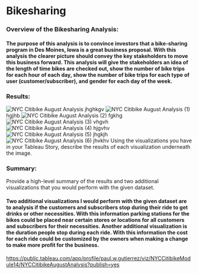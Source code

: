 # Bikesharing
### Overview of the Bikesharing Analysis: 
#### The purpose of this analysis is to convince investors that a bike-sharing program in Des Moines, Iowa is a great business proposal. With this analysis the clearer picture should convey the key stakeholders to move this business forward. This analysis will give the stakeholders an idea of the length of time bikes are checked out, show the number of bike trips for each hour of each day, show the number of bike trips for each type of user (customer/subscriber), and gender for each day of the week.

### Results: 
![NYC Citibike August Analysis](https://user-images.githubusercontent.com/86431959/135735682-80336e92-7d33-49fe-a610-4e1623ea64af.png)
jhghkgv
![NYC Citibike August Analysis (1)](https://user-images.githubusercontent.com/86431959/135735714-0291fa7b-aaef-4905-9ebb-5a04f38d8fac.png)
hgjhb
![NYC Citibike August Analysis (2)](https://user-images.githubusercontent.com/86431959/135735738-8fc84a1c-cc7e-461a-92ac-490f1b5de58f.png)
fgkhg
![NYC Citibike August Analysis (3)](https://user-images.githubusercontent.com/86431959/135735747-e6f9f79e-1818-43e2-a800-3078d035da1d.png)
vhgvh
![NYC Citibike August Analysis (4)](https://user-images.githubusercontent.com/86431959/135735758-0785eafd-90b8-42e9-9f7b-c81f0ae81d3f.png)
hjgvhv
![NYC Citibike August Analysis (5)](https://user-images.githubusercontent.com/86431959/135735769-cebf8350-0558-41ac-84b0-fcebab70a19d.png)
jhgkjh
![NYC Citibike August Analysis (6)](https://user-images.githubusercontent.com/86431959/135735778-21da1626-a888-44ca-af5a-3d41268fa568.png)
jhvkhv
Using the visualizations you have in your Tableau Story, describe the results of each visualization underneath the image.
### Summary: 
Provide a high-level summary of the results and two additional visualizations that you would perform with the given dataset.
#### Two additional visualizations I would perform with the given dataset are to analysis if the customers and subscribers stop during their ride to get drinks or other necessities. With this information parking stations for the bikes could be placed near certain stores or locations for all customers and subscribers for their necessities. Another additional visualization is the duration people stop during each ride. With this information the cost for each ride could be customized by the owners when making a change to make more profit for the business.

https://public.tableau.com/app/profile/paul.w.gutierrez/viz/NYCCitibikeModule14/NYCCitibikeAugustAnalysis?publish=yes

